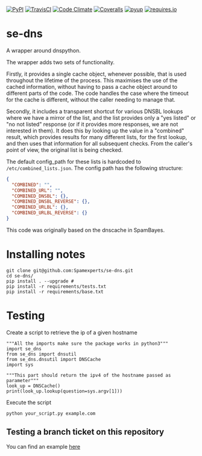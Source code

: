 [![PyPI](https://img.shields.io/pypi/v/se-dns.svg "PyPI")](https://pypi.python.org/pypi/se-dns)
[![TravisCI](https://img.shields.io/travis/SpamExperts/se-dns.svg?branch=master "TravisCI")](https://travis-ci.org/SpamExperts/se-dns)
[![Code Climate](https://codeclimate.com/github/SpamExperts/se-dns/badges/gpa.svg "Code Climate")](https://codeclimate.com/github/SpamExperts/se-dns)
[![Coveralls](https://coveralls.io/repos/SpamExperts/se-dns/badge.svg?branch=master&service=github  "Coveralls")](https://coveralls.io/github/SpamExperts/se-dns?branch=master)
[![pyup](https://pyup.io/repos/github/spamexperts/se-dns/shield.svg "Updates")](https://pyup.io/repos/github/spamexperts/se-dns/)
[![requires.io](https://requires.io/github/SpamExperts/se-dns/requirements.svg?branch=master "Requirements Status")](https://requires.io/github/SpamExperts/se-dns/requirements/?branch=master)

# se-dns 

A wrapper around dnspython.

The wrapper adds two sets of functionality.

Firstly, it provides a single cache object, whenever possible, that is
used throughout the lifetime of the process.  This maximises the use of
the cached information, without having to pass a cache object around to
different parts of the code.  The code handles the case where the
timeout for the cache is different, without the caller needing to
manage that.

Secondly, it includes a transparent shortcut for various DNSBL lookups
where we have a mirror of the list, and the list provides only a
"yes listed" or "no not listed" response (or if it provides more
responses, we are not interested in them).  It does this by looking up
the value in a "combined" result, which provides results for many
different lists, for the first lookup, and then uses that information
for all subsequent checks.  From the caller's point of view, the
original list is being checked.

The default config_path for these lists is hardcoded to `/etc/combined_lists.json`.
The config path has the following structure:

```json
{
  "COMBINED": "",
  "COMBINED_URL": "",
  "COMBINED_DNSBL": {},
  "COMBINED_DNSBL_REVERSE": {},
  "COMBINED_URLBL": {},
  "COMBINED_URLBL_REVERSE": {}
}
```

This code was originally based on the dnscache in SpamBayes.

# Installing notes
```
git clone git@github.com:Spamexperts/se-dns.git
cd se-dns/
pip install . --upgrade #
pip install -r requirements/tests.txt 
pip install -r requirements/base.txt 
```

# Testing
Create a script to retrieve the ip of a given hostname
```
"""All the imports make sure the package works in python3"""
import se_dns
from se_dns import dnsutil
from se_dns.dnsutil import DNSCache
import sys

"""This part should return the ipv4 of the hostname passed as parameter"""
look_up = DNSCache()
print(look_up.lookup(question=sys.argv[1]))
```

Execute the script

```python your_script.py example.com```

## Testing a branch ticket on this repository
You can find an example [here](https://n-able.atlassian.net/browse/MMA-869)

